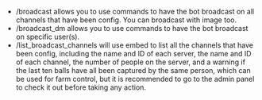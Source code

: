 - /broadcast allows you to use commands to have the bot broadcast on all channels that have been config. You can broadcast with image too.
- /broadcast_dm allows you to use commands to have the bot broadcast on specific user(s).
- /list_broadcast_channels will use embed to list all the channels that have been config, including the name and ID of each server, the name and ID of each channel, the number of people on the server, and a warning if the last ten balls have all been captured by the same person, which can be used for farm control, but it is recommended to go to the admin panel to check it out before taking any action.
